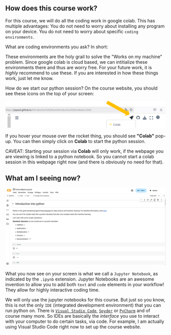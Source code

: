 ## How does this course work?

For this course, we will do all the coding work in google colab. This has multiple advantages: You do not need to worry about installing any program on your device. You do not need to worry about specific `coding environments`.

What are coding environments you ask? In short: 

These environments are the holy grail to solve the "Works on my machine" problem. Since google colab is cloud based, we can intitialize these environments there and thus are worry free. For your future work, it is *highly* recommend to use these. If you are interested in how these things work, just let me know.

How do we start our python session? On the course website, you should see these icons on the top of your screen:

![Start](../static/HowToStart.png)

If you hover your mouse over the rocket thing, you should see **"Colab"** pop-up. You can then simply click on **Colab** to start the python session. 

CAVEAT: Starting your session via **Colab** will only work, if the webpage you are viewing is linked to a python notebook. So you cannot start a colab session in this webpage right now (and there is obviously no need for that).

## What am I seeing now?

![alt text](image-1.png)

What you now see on your screen is what we call a `Jupyter Notebook`, as indicated by the `.ipynb` extension. Jupyter Notebooks are an awesome invention to allow you to add both `text` and `code` elements in your workflow! They allow for highly interactive coding time.

We will only use the jupyter notebooks for this course. But just so you know, this is not the only `IDE` (integrated development environment) that you can run python on. There is [`Visual Studio Code`](https://code.visualstudio.com/), [`Spyder`](https://www.spyder-ide.org/) or [`PyCharm`](https://www.jetbrains.com/pycharm/) and of course many more.
So IDEs are basically the *interface* you use to interact with your computer to do certain tasks, via code. For example, I am actually using Visual Studio Code right now to set up the course website.